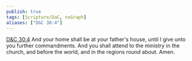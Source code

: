 ```yaml
---
publish: true
tags: [Scripture/DaC, noGraph]
aliases: ["D&C 30:4"]
---
```

[D&C 30:4](https://churchofjesuschrist.org/study/scriptures/dc-testament/dc/30?lang=eng&id=p4#p4) And your home shall be at your father's house, until I give unto you further commandments. And you shall attend to the ministry in the church, and before the world, and in the regions round about. Amen.
